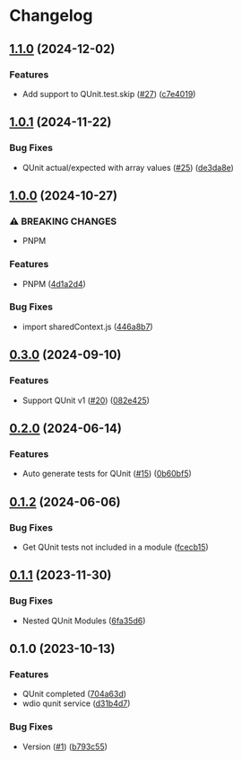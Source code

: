 # Changelog

## [1.1.0](https://github.com/mauriciolauffer/wdio-qunit-service/compare/v1.0.1...v1.1.0) (2024-12-02)


### Features

* Add support to QUnit.test.skip ([#27](https://github.com/mauriciolauffer/wdio-qunit-service/issues/27)) ([c7e4019](https://github.com/mauriciolauffer/wdio-qunit-service/commit/c7e40193084990756ebca3eaf3230b2dc8e6c709))

## [1.0.1](https://github.com/mauriciolauffer/wdio-qunit-service/compare/v1.0.0...v1.0.1) (2024-11-22)


### Bug Fixes

* QUnit actual/expected with array values ([#25](https://github.com/mauriciolauffer/wdio-qunit-service/issues/25)) ([de3da8e](https://github.com/mauriciolauffer/wdio-qunit-service/commit/de3da8ea42a16839cd285cd988d2f41688815f0a))

## [1.0.0](https://github.com/mauriciolauffer/wdio-qunit-service/compare/v0.3.0...v1.0.0) (2024-10-27)


### ⚠ BREAKING CHANGES

* PNPM

### Features

* PNPM ([4d1a2d4](https://github.com/mauriciolauffer/wdio-qunit-service/commit/4d1a2d463ebcebb9a06550ba8ed15a1f3c2cc075))


### Bug Fixes

* import sharedContext.js ([446a8b7](https://github.com/mauriciolauffer/wdio-qunit-service/commit/446a8b7e0e6c623245c0a056d41571ea8cee8d4a))

## [0.3.0](https://github.com/mauriciolauffer/wdio-qunit-service/compare/v0.2.0...v0.3.0) (2024-09-10)


### Features

* Support QUnit v1 ([#20](https://github.com/mauriciolauffer/wdio-qunit-service/issues/20)) ([082e425](https://github.com/mauriciolauffer/wdio-qunit-service/commit/082e425c123ab27e9a4f3e4a4743e950d380c9b0))

## [0.2.0](https://github.com/mauriciolauffer/wdio-qunit-service/compare/v0.1.2...v0.2.0) (2024-06-14)


### Features

* Auto generate tests for QUnit ([#15](https://github.com/mauriciolauffer/wdio-qunit-service/issues/15)) ([0b60bf5](https://github.com/mauriciolauffer/wdio-qunit-service/commit/0b60bf5348305062f90a85b35fbfef3697b4d5c2))

## [0.1.2](https://github.com/mauriciolauffer/wdio-qunit-service/compare/v0.1.1...v0.1.2) (2024-06-06)


### Bug Fixes

* Get QUnit tests not included in a module ([fcecb15](https://github.com/mauriciolauffer/wdio-qunit-service/commit/fcecb15bc46c1c45895a69d34eb6f8f496734083))

## [0.1.1](https://github.com/mauriciolauffer/wdio-qunit-service/compare/v0.1.0...v0.1.1) (2023-11-30)

### Bug Fixes

- Nested QUnit Modules ([6fa35d6](https://github.com/mauriciolauffer/wdio-qunit-service/commit/6fa35d6d1ea2c72379acfc0ff7d9658e047e4c90))

## 0.1.0 (2023-10-13)

### Features

- QUnit completed ([704a63d](https://github.com/mauriciolauffer/wdio-qunit-service/commit/704a63d834fb301f18c436caa702a860608d127a))
- wdio qunit service ([d31b4d7](https://github.com/mauriciolauffer/wdio-qunit-service/commit/d31b4d7ef9f4765833a41a876cbb25901bbd20f7))

### Bug Fixes

- Version ([#1](https://github.com/mauriciolauffer/wdio-qunit-service/issues/1)) ([b793c55](https://github.com/mauriciolauffer/wdio-qunit-service/commit/b793c55ca99057a5674e4cf12c72b956e9904b5a))
